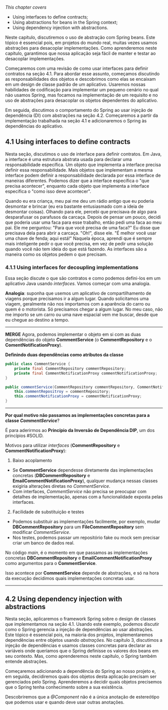 *This chapter covers*
- Using interfaces to define contracts;
- Using abstractions for beans in the Spring context;
- Using dependency injection with abstractions.

Neste capítulo, discutiremos o uso de abstração com Spring beans. Este tópico é essencial pois, em projetos do mundo real, muitas vezes usamos abstrações para desacoplar implementações. Como aprenderemos neste capítulo, garantimos que nossa aplicação seja fácil de manter e testar ao desacoplar implementações.

Começaremos com uma revisão de como usar interfaces para definir contratos na seção 4.1. Para abordar esse assunto, começamos discutindo as responsabilidades dos objetos e descobrimos como elas se encaixam em um design de classe padrão de um aplicativo. Usaremos nossas habilidades de codificação para implementar um pequeno cenário no qual não usamos Spring, mas focamos na implementação de um requisito e no uso de abstrações para desacoplar os objetos dependentes do aplicativo.

Em seguida, discutimos o comportamento do Spring ao usar injeção de dependência (DI) com abstrações na seção 4.2. Começaremos a partir da implementação trabalhada na seção 4.1 e adicionaremos o Spring às dependências do aplicativo. 

## 4.1 Using interfaces to define contracts
Nesta seção, discutimos o uso de interface para definir contratos. Em Java, a interface é uma estrutura abstrata usada para declarar uma responsabilidade específica. Um objeto que implementa a interface precisa definir essa responsabilidade. Mais objetos que implementam a mesma interface podem definir a responsabilidade declarada por essa interface de maneiras diferentes. Podemos dizer que a interface específica o "que precisa acontecer", enquanto cada objeto que implementa a interface especifica o "como isso deve acontecer".

Quando eu era criança, meu pai me deu um rádio antigo que eu poderia desmontar e brincar (eu era bastante entusiasmado com a ideia de desmontar coisas). Olhando para ele, percebi que precisava de algo para desparafusar os parafusos da carcaça. Depois de pensar um pouco, decidi que poderia usar uma faca para esse trabalho, então pedi uma faca ao meu pai. Ele me perguntou: "Para que você precisa de uma faca?" Eu disse que precisava dela para abrir a carcaça. "Oh!", disse ele. "É melhor você usar uma chave de fenda; aqui está!" Naquela época, aprendi que é sempre mais inteligente pedir o que você precisa, em vez de pedir uma solução quando você não tem ideia do que está fazendo. As interfaces são a maneira como os objetos pedem o que precisam.

### 4.1.1 Using interfaces for decoupling implementations
Essa seção discute o que são contratos e como podemos defini-los em um aplicativo Java usando *interfaces*. Vamos começar com uma analogia. 

**Analogia**: suponha que usemos um aplicativo de compartilhamento de viagens porque precisamos ir a algum lugar. Quando solicitamos uma viagem, geralmente não nos importamos com a aparência do carro ou quem é o motorista. Só precisamos chegar a algum lugar. No meu caso, não me importo se um carro ou uma nave espacial vem me buscar, desde que eu chegue ao destino a tempo. 









----
**MERGE**
Agora, podemos implementar o objeto em si com as duas dependências do objeto **CommentService** (o **CommentRepository** e o **ComentNotificationProxy**). 

**Definindo duas dependências como atributos da classe**
```java
public class CommentService {
	private final CommentRepository commentRepository;
	private final CommentNotificationProxy commentNotificationProxy;
}
```

```java
public commentService(CommentRepository commentRepository, CommentNotificationProxy commentNotificationProxy) {
	this.commentRepositroy = commentRepository;
	this.commentNotificationProxy = commentNotificationProxy;
}
```

---
**Por qual motivo não passamos as implementações concretas para a classe *CommentService***?

É para aderirmos ao **Princípio da Inversão de Dependência DIP**, um dos princípios #SOLID.

Motivos para utilizar *interfaces* (**CommentRepository** e **CommentNotificationProxy**):
1. Baixo acoplamento
- Se **CommentService** dependesse diretamente das implementações concretas (**DBCommentRepository** e **EmailCommentNotificationProxy**), qualquer mudança nessas classes exigiria alterações diretas no *CommentService*.
- Com interfaces, *CommentService* não precisa se preocupar com detalhes de implementação, apenas com a funcionalidade exposta pelas interfaces.

2. Facilidade de substituição e testes
- Podemos substituir as implementações facilmente, por exemplo, mudar **DBCommentRepository** para um **FileCommentRepository** sem modificar *CommentService*.
- Nos testes, podemos passar um repositório fake ou mock sem precisar criar um banco de dados real.

No código *main*, é o momento em que passamos as implementações concretas **DBCommentRepository** e **EmailCommentNotificationProxy** como argumentos para o **CommentService**. 

Isso acontece por **CommentService** depende de abstrações, e só na hora da execução decidimos quais implementações concretas usar.

---

## 4.2 Using dependency injection with abstractions
Nesta seção, aplicaremos o framework Spring sobre o design de classes que implementamos na seção 4.1. Usando este exemplo, podemos discutir como o Spring gerencia a injeção de dependências ao usar abstrações. Este tópico é essencial pois, na maioria dos projetos, implementaremos dependências entre objetos usando *abstrações.* No capítulo 3, discutimos a injeção de dependências e usamos classes concretas para declarar as variáveis onde queríamos que o Spring definisse os valores dos beans em seu contexto. Mas, como aprenderemos neste capítulo, o Spring também entende abstrações.

Começaremos adicionando a dependência do Spring ao nosso projeto e, em seguida, decidiremos quais dos objetos desta aplicação precisam ser gerenciados pelo Spring. Aprenderemos a decidir quais objetos precisemos que o Spring tenha conhecimento sobre a sua existência. 

Descobriremos que a *@Component* não é a única anotação de estereótipo que podemos usar e quando deve usar outras anotações.




